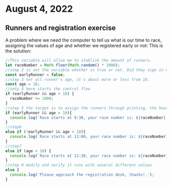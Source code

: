 # August 4, 2022
## Runners and registration exercise

A problem where we need the computer to tell us what is our time to race, assigning the values of age and whether we registered early or not:
This is the solution:
```JavaScript
//This variable will allow me to stablish the amount of runners.
let raceNumber = Math.floor(Math.random() * 1000);
//step 2 is set the variable whether is true or not. Did they sign in early or not? set the tone to true or false.
const earlyRunner = false;
//step 3 set all runner's age, it's about more or less from 18.
const age = 18;
//setp 4 here starts the control flow
if (earlyRunner && age > 18) {
  raceNumber += 1000;
}
//step 5 the target is to assign the runners through printing, the hour they will start their race
if (earlyRunner && age > 18){ 
  console.log(`Race starts at 9:30, your race number is: ${raceNumber}.`);
}
//step6 
else if (!earlyRunner && age > 18){
  console.log(`Race starts at 11:00, your race number is: ${raceNumber}.`);
}
//step7
else if (age < 18) {
  console.log(`Race starts at 12:30, your race number is: ${raceNumber}.`);
}
//step 8 modify and verify it runs with several different values
else {
  console.log('Please approach the registration desk, thanks!.');
}
```
